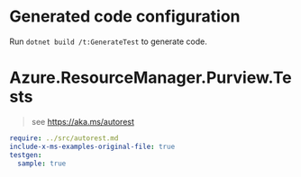 # Generated code configuration

Run `dotnet build /t:GenerateTest` to generate code.

# Azure.ResourceManager.Purview.Tests

> see https://aka.ms/autorest
``` yaml
require: ../src/autorest.md
include-x-ms-examples-original-file: true
testgen:
  sample: true
```